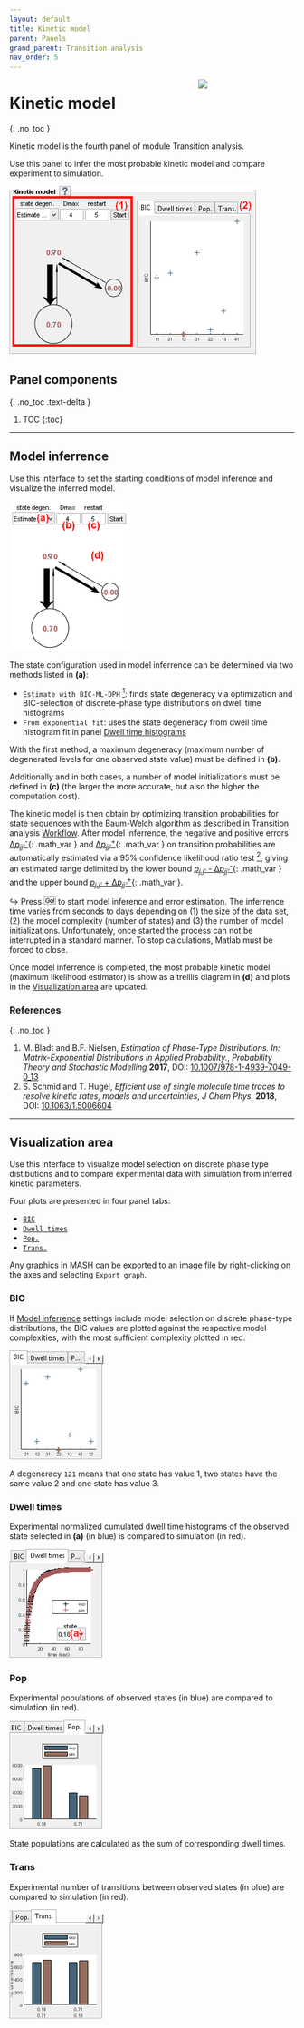 ```yaml
---
layout: default
title: Kinetic model
parent: Panels
grand_parent: Transition analysis
nav_order: 5
---
```


<img src="../../assets/images/logos/logo-transition-analysis_400px.png" width="170" style="float:right; margin-left: 15px;"/>

# Kinetic model
{: .no_toc }

Kinetic model is the fourth panel of module Transition analysis.

Use this panel to infer the most probable kinetic model and compare experiment to simulation.

<a class="plain" href="../../assets/images/gui/TA-panel-kinetic-model.png"><img src="../../assets/images/gui/TA-panel-kinetic-model.png" style="max-width:437px;"></a>

## Panel components
{: .no_toc .text-delta }

1. TOC
{:toc}


---

## Model inferrence

Use this interface to set the starting conditions of model inference and visualize the inferred model.

<img src="../../assets/images/gui/TA-panel-kinetic-model-settings.png" style="max-width:213px;">

The state configuration used in model inferrence can be determined via two methods listed in **(a)**:
- `Estimate with BIC-ML-DPH`
  [<sup>1</sup>](#references): finds state degeneracy via optimization and BIC-selection of discrete-phase type distributions on dwell time histograms
- `From exponential fit`: uses the state degeneracy from dwell time histogram fit in panel [Dwell time histograms](panel-dwelltime-histograms.html#state-lifetimes)

With the first method, a maximum degeneracy (maximum number of degenerated levels for one observed state value) must be defined in **(b)**.

Additionally and in both cases, a number of model initializations must be defined in **(c)** (the larger the more accurate, but also the higher the computation cost).

The kinetic model is then obtain by optimizing transition probabilities for state sequences with the Baum-Welch algorithm as described in Transition analysis
[Workflow](../workflow.html#solve-the-kinetic-model).
After model inferrence, the negative and positive errors 
[&Delta;*p<sub>jj'</sub>*<sup>-</sup>](){: .math_var } and 
[&Delta;*p<sub>jj'</sub>*<sup>+</sup>](){: .math_var } on transition probabilities are automatically estimated via a 95% confidence likelihood ratio test
[<sup>2</sup>](#references), giving an estimated range delimited by the lower bound 
[*p<sub>j,j'</sub>* - &Delta;*p<sub>jj'</sub>*<sup>-</sup>](){: .math_var } and the upper bound 
[*p<sub>j,j'</sub>* + &Delta;*p<sub>jj'</sub>*<sup>+</sup>](){: .math_var }.

&#8618; Press 
![Go!](../../assets/images/gui/TA-but-go.png "Go!") to start model inference and error estimation.
The inferrence time varies from seconds to days depending on (1) the size of the data set, (2) the model complexity (number of states) and (3) the number of model initializations.
Unfortunately, once started the process can not be interrupted in a standard manner.
To stop calculations, Matlab must be forced to close.

Once model inferrence is completed, the most probable kinetic model (maximum likelihood estimator) is show as a treillis diagram in **(d)** and plots in the 
[Visualization area](#visualization-area) are updated.


### References
{: .no_toc }

1. M. Bladt and B.F. Nielsen, *Estimation of Phase-Type Distributions. In: Matrix-Exponential Distributions in Applied Probability.*,  *Probability Theory and Stochastic Modelling* **2017**, DOI: [10.1007/978-1-4939-7049-0_13](https://doi.org/10.1007/978-1-4939-7049-0_13)
2. S. Schmid and T. Hugel, *Efficient use of single molecule time traces to resolve kinetic rates, models and uncertainties*, *J Chem Phys.* **2018**, DOI: [10.1063/1.5006604](https://doi.org/10.1063/1.5006604)

---

## Visualization area

Use this interface to visualize model selection on discrete phase type distibutions and to compare experimental data with simulation from inferred kinetic parameters.

Four plots are presented in four panel tabs:
- [`BIC`](#BIC)
- [`Dwell times`](#dwell-times)
- [`Pop.`](#pop)
- [`Trans.`](#trans)

Any graphics in MASH can be exported to an image file by right-clicking on the axes and selecting `Export graph`.


### BIC

If 
[Model inferrence](#model-inferrence) settings include model selection on discrete phase-type distributions, the BIC values are plotted against the respective model complexities, with the most sufficient complexity plotted in red.

<img src="../../assets/images/gui/TA-panel-kinetic-model-plot-bic.png" style="max-width:166px;">

A degeneracy `121` means that one state has value 1, two states have the same value 2 and one state has value 3.


### Dwell times

Experimental normalized cumulated dwell time histograms of the observed state selected in **(a)** (in blue) is compared to simulation (in red).

<img src="../../assets/images/gui/TA-panel-kinetic-model-plot-cumhist.png" style="max-width:166px;">


### Pop

Experimental populations of observed states (in blue) are compared to simulation (in red).

<img src="../../assets/images/gui/TA-panel-kinetic-model-plot-pop.png" style="max-width:166px;">

State populations are calculated as the sum of corresponding dwell times.


### Trans

Experimental number of transitions between observed states (in blue) are compared to simulation (in red).

<img src="../../assets/images/gui/TA-panel-kinetic-model-plot-trans.png" style="max-width:166px;">


